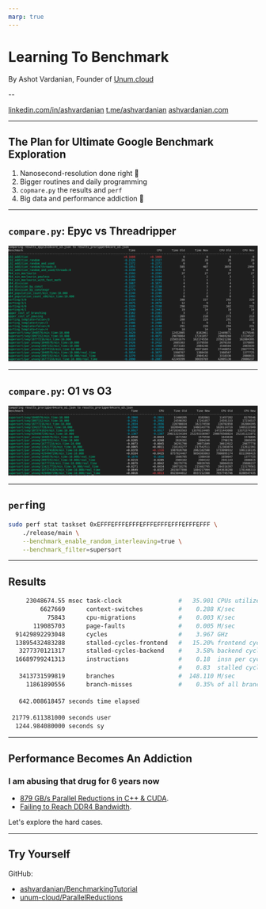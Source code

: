 ```yaml
---
marp: true
---
```


# Learning To Benchmark

By Ashot Vardanian,
Founder of [Unum.cloud](https://unum.cloud)

--

[linkedin.com/in/ashvardanian](linkedin.com/in/ashvardanian)
[t.me/ashvardanian](t.me/ashvardanian)
[ashvardanian.com](ashvardanian.com/about)

---

## The Plan for Ultimate Google Benchmark Exploration

1. Nanosecond-resolution done right 🔬
2. Bigger routines and daily programming
3. `copmare.py` the results and `perf`
4. Big data and performance addiction 💉

---

## `compare.py`: Epyc vs Threadripper

![Epyc vs Threadripper](epyc_vs_pro.png)

---

## `compare.py`: O1 vs O3

![O1 vs O3](o1_vs_o3.png)

---

## `perf`ing

```sh
sudo perf stat taskset 0xEFFFEFFFEFFFEFFFEFFFEFFFEFFFEFFF \
    ./release/main \
    --benchmark_enable_random_interleaving=true \
    --benchmark_filter=supersort
```

---

## Results

```sh
     23048674.55 msec task-clock                #   35.901 CPUs utilized          
         6627669      context-switches          #    0.288 K/sec                  
           75843      cpu-migrations            #    0.003 K/sec                  
       119085703      page-faults               #    0.005 M/sec                  
  91429892293048      cycles                    #    3.967 GHz                      (83.33%)
  13895432483288      stalled-cycles-frontend   #   15.20% frontend cycles idle     (83.33%)
   3277370121317      stalled-cycles-backend    #    3.58% backend cycles idle      (83.33%)
  16689799241313      instructions              #    0.18  insn per cycle         
                                                #    0.83  stalled cycles per insn  (83.33%)
   3413731599819      branches                  #  148.110 M/sec                    (83.33%)
     11861890556      branch-misses             #    0.35% of all branches          (83.34%)
    
   642.008618457 seconds time elapsed
   
 21779.611381000 seconds user
  1244.984080000 seconds sy

```

---

## Performance Becomes An Addiction

### I am abusing that drug for 6 years now

* [879 GB/s Parallel Reductions in C++ & CUDA](https://unum.cloud/post/2022-01-28-reduce/).
* [Failing to Reach DDR4 Bandwidth](https://unum.cloud/post/2022-01-29-ddr4/).

Let's explore the hard cases.

---

## Try Yourself

GitHub:

* [ashvardanian/BenchmarkingTutorial](github.com/ashvardanian/BenchmarkingTutorial)
* [unum-cloud/ParallelReductions](github.com/unum-cloud/ParallelReductions)

